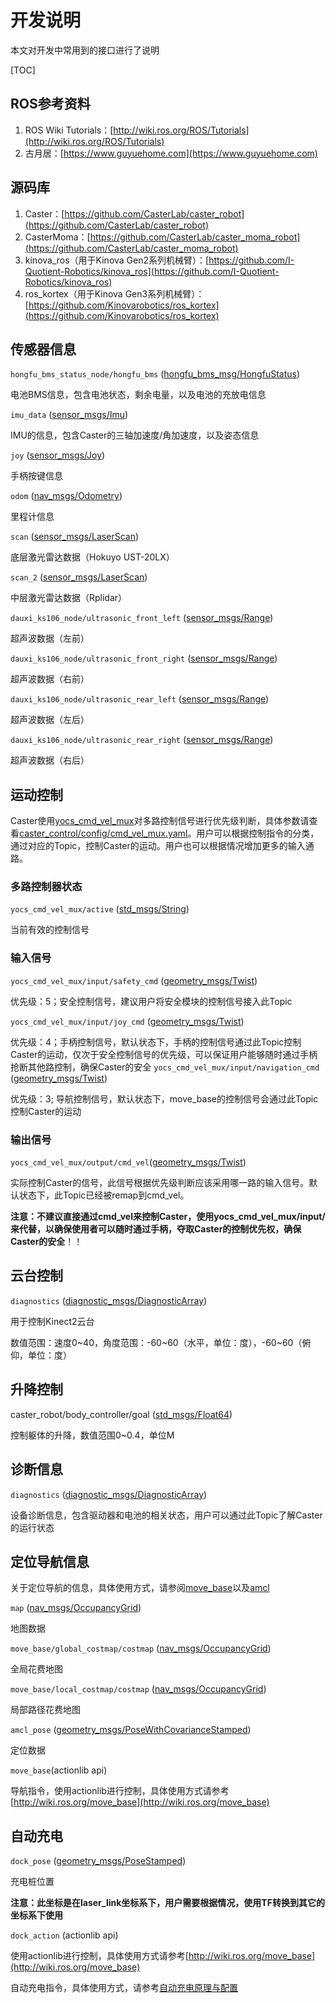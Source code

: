 # 开发说明

本文对开发中常用到的接口进行了说明

[TOC]

## ROS参考资料

1. ROS Wiki Tutorials：[http://wiki.ros.org/ROS/Tutorials](http://wiki.ros.org/ROS/Tutorials)
2. 古月居：[https://www.guyuehome.com](https://www.guyuehome.com)

## 源码库

1. Caster：[https://github.com/CasterLab/caster_robot](https://github.com/CasterLab/caster_robot)
2. CasterMoma：[https://github.com/CasterLab/caster_moma_robot](https://github.com/CasterLab/caster_moma_robot)
3. kinova_ros（用于Kinova Gen2系列机械臂）：[https://github.com/I-Quotient-Robotics/kinova_ros](https://github.com/I-Quotient-Robotics/kinova_ros)
4. ros_kortex（用于Kinova Gen3系列机械臂）：[https://github.com/Kinovarobotics/ros_kortex](https://github.com/Kinovarobotics/ros_kortex)

## 传感器信息

`hongfu_bms_status_node/hongfu_bms` ([hongfu_bms_msg/HongfuStatus](https://github.com/I-Quotient-Robotics/hongfu_bms/blob/master/hongfu_bms_msg/msg/HongfuStatus.msg))

电池BMS信息，包含电池状态，剩余电量，以及电池的充放电信息

`imu_data` ([sensor_msgs/Imu](http://docs.ros.org/melodic/api/sensor_msgs/html/msg/Imu.html))

IMU的信息，包含Caster的三轴加速度/角加速度，以及姿态信息

`joy` ([sensor_msgs/Joy](http://docs.ros.org/melodic/api/sensor_msgs/html/msg/Joy.html))

手柄按键信息

`odom` ([nav_msgs/Odometry](http://docs.ros.org/melodic/api/nav_msgs/html/msg/Odometry.html))

里程计信息

`scan` ([sensor_msgs/LaserScan](http://docs.ros.org/melodic/api/sensor_msgs/html/msg/LaserScan.html))

底层激光雷达数据（Hokuyo UST-20LX）

`scan_2` ([sensor_msgs/LaserScan](http://docs.ros.org/melodic/api/sensor_msgs/html/msg/LaserScan.html))

中层激光雷达数据（Rplidar）

`dauxi_ks106_node/ultrasonic_front_left` ([sensor_msgs/Range](http://docs.ros.org/melodic/api/sensor_msgs/html/msg/Range.html))

超声波数据（左前）

`dauxi_ks106_node/ultrasonic_front_right` ([sensor_msgs/Range](http://docs.ros.org/melodic/api/sensor_msgs/html/msg/Range.html))

超声波数据（右前）

`dauxi_ks106_node/ultrasonic_rear_left` ([sensor_msgs/Range](http://docs.ros.org/melodic/api/sensor_msgs/html/msg/Range.html))

超声波数据（左后）

`dauxi_ks106_node/ultrasonic_rear_right` ([sensor_msgs/Range](http://docs.ros.org/melodic/api/sensor_msgs/html/msg/Range.html))

超声波数据（右后）

##  运动控制

Caster使用[yocs_cmd_vel_mux](http://wiki.ros.org/yocs_cmd_vel_mux)对多路控制信号进行优先级判断，具体参数请查看[caster_control/config/cmd_vel_mux.yaml](https://github.com/CasterLab/caster_robot/blob/master/caster_control/config/cmd_vel_mux.yaml)。用户可以根据控制指令的分类，通过对应的Topic，控制Caster的运动。用户也可以根据情况增加更多的输入通路。

### 多路控制器状态

`yocs_cmd_vel_mux/active` ([std_msgs/String](http://docs.ros.org/api/std_msgs/html/msg/String.html))

当前有效的控制信号

### 输入信号

`yocs_cmd_vel_mux/input/safety_cmd` ([geometry_msgs/Twist](http://docs.ros.org/api/geometry_msgs/html/msg/Twist.html))

优先级：5；安全控制信号，建议用户将安全模块的控制信号接入此Topic

`yocs_cmd_vel_mux/input/joy_cmd` ([geometry_msgs/Twist](http://docs.ros.org/api/geometry_msgs/html/msg/Twist.html))

优先级：4；手柄控制信号，默认状态下，手柄的控制信号通过此Topic控制Caster的运动，仅次于安全控制信号的优先级，可以保证用户能够随时通过手柄抢断其他路控制，确保Caster的安全
`yocs_cmd_vel_mux/input/navigation_cmd` ([geometry_msgs/Twist](http://docs.ros.org/api/geometry_msgs/html/msg/Twist.html))

优先级：3; 导航控制信号，默认状态下，move_base的控制信号会通过此Topic控制Caster的运动

### 输出信号

`yocs_cmd_vel_mux/output/cmd_vel`([geometry_msgs/Twist](http://docs.ros.org/api/geometry_msgs/html/msg/Twist.html))

实际控制Caster的信号，此信号根据优先级判断应该采用哪一路的输入信号。默认状态下，此Topic已经被remap到cmd_vel。

**注意：不建议直接通过cmd_vel来控制Caster，使用yocs_cmd_vel_mux/input/来代替，以确保使用者可以随时通过手柄，夺取Caster的控制优先权，确保Caster的安全**！！

## 云台控制

`diagnostics` ([diagnostic_msgs/DiagnosticArray](http://docs.ros.org/melodic/api/diagnostic_msgs/html/msg/DiagnosticArray.html))

用于控制Kinect2云台

数值范围：速度0~40，角度范围：-60~60（水平，单位：度），-60~60（俯仰，单位：度）

## 升降控制

caster_robot/body_controller/goal ([std_msgs/Float64](http://docs.ros.org/api/std_msgs/html/msg/Float64.html))

控制躯体的升降，数值范围0~0.4，单位M

## 诊断信息

`diagnostics` ([diagnostic_msgs/DiagnosticArray](http://docs.ros.org/melodic/api/diagnostic_msgs/html/msg/DiagnosticArray.html))

设备诊断信息，包含驱动器和电池的相关状态，用户可以通过此Topic了解Caster的运行状态

## 定位导航信息

关于定位导航的信息，具体使用方式，请参阅[move_base](http://wiki.ros.org/move_base)以及[amcl](http://wiki.ros.org/amcl)

`map` ([nav_msgs/OccupancyGrid](http://docs.ros.org/melodic/api/nav_msgs/html/msg/OccupancyGrid.html))

地图数据

`move_base/global_costmap/costmap` ([nav_msgs/OccupancyGrid](http://docs.ros.org/melodic/api/nav_msgs/html/msg/OccupancyGrid.html))

全局花费地图

`move_base/local_costmap/costmap` ([nav_msgs/OccupancyGrid](http://docs.ros.org/melodic/api/nav_msgs/html/msg/OccupancyGrid.html))

局部路径花费地图

`amcl_pose` ([geometry_msgs/PoseWithCovarianceStamped](http://docs.ros.org/melodic/api/geometry_msgs/html/msg/PoseWithCovarianceStamped.html))

定位数据

`move_base`(actionlib api)

导航指令，使用actionlib进行控制，具体使用方式请参考[http://wiki.ros.org/move_base](http://wiki.ros.org/move_base)

## 自动充电

`dock_pose` ([geometry_msgs/PoseStamped](http://docs.ros.org/melodic/api/geometry_msgs/html/msg/PoseStamped.html))

充电桩位置

**注意：此坐标是在laser_link坐标系下，用户需要根据情况，使用TF转换到其它的坐标系下使用**

`dock_action` (actionlib api)

使用actionlib进行控制，具体使用方式请参考[http://wiki.ros.org/move_base](http://wiki.ros.org/move_base)

自动充电指令，具体使用方式，请参考[自动充电原理与配置](auto_charge_description.md)